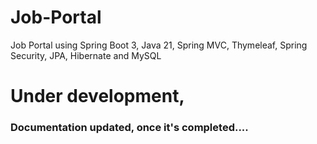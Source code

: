 # Job-Portal
Job Portal using Spring Boot 3, Java 21, Spring MVC, Thymeleaf, Spring Security, JPA, Hibernate and MySQL



# Under development,
### Documentation updated, once it's completed....
